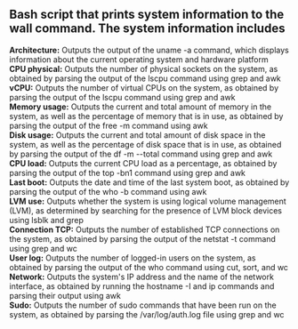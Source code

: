 ## Bash script that prints system information to the wall command. The system information includes

<b>Architecture:</b> Outputs the output of the uname -a command, which displays information about the current operating system and hardware platform<br>
<b>CPU physical:</b> Outputs the number of physical sockets on the system, as obtained by parsing the output of the lscpu command using grep and awk<br>
<b>vCPU:</b> Outputs the number of virtual CPUs on the system, as obtained by parsing the output of the lscpu command using grep and awk<br>
<b>Memory usage:</b> Outputs the current and total amount of memory in the system, as well as the percentage of memory that is in use, as obtained by parsing the output of the free -m command using awk<br>
<b>Disk usage:</b> Outputs the current and total amount of disk space in the system, as well as the percentage of disk space that is in use, as obtained by parsing the output of the df -m --total command using grep and awk<br>
<b>CPU load:</b> Outputs the current CPU load as a percentage, as obtained by parsing the output of the top -bn1 command using grep and awk<br>
<b>Last boot:</b> Outputs the date and time of the last system boot, as obtained by parsing the output of the who -b command using awk<br>
<b>LVM use:</b> Outputs whether the system is using logical volume management (LVM), as determined by searching for the presence of LVM block devices using lsblk and grep<br>
<b>Connection TCP:</b> Outputs the number of established TCP connections on the system, as obtained by parsing the output of the netstat -t command using grep and wc<br>
<b>User log:</b> Outputs the number of logged-in users on the system, as obtained by parsing the output of the who command using cut, sort, and wc<br>
<b>Network:</b> Outputs the system's IP address and the name of the network interface, as obtained by running the hostname -I and ip commands and parsing their output using awk<br>
<b>Sudo:</b> Outputs the number of sudo commands that have been run on the system, as obtained by parsing the /var/log/auth.log file using grep and wc<br>


